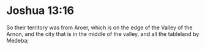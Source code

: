 # Joshua 13:16

So their territory was from Aroer, which is on the edge of the Valley of the Arnon, and the city that is in the middle of the valley, and all the tableland by Medeba;
